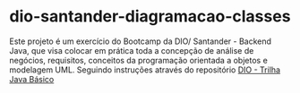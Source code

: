 # dio-santander-diagramacao-classes
Este projeto é um exercício do Bootcamp da DIO/ Santander - Backend Java, que visa colocar em prática toda a concepção de análise de negócios, requisitos, conceitos da programação orientada a objetos e modelagem UML.
Seguindo instruções através do repositório [DIO - Trilha Java Básico](https://github.com/digitalinnovationone/trilha-java-basico/tree/main/desafios/poo)